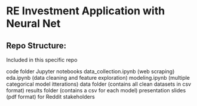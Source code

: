 # RE Investment Application with Neural Net

## Repo Structure:
Included in this specific repo

code folder
Jupyter notebooks
data_collection.ipynb (web scraping)
eda.ipynb (data cleaning and feature exploration)
modeling.ipynb (multiple categorical model itterations)
data folder (contains all clean datasets in csv format)
results folder (contains a csv for each model)
presentation slides (pdf format) for Reddit stakeholders
